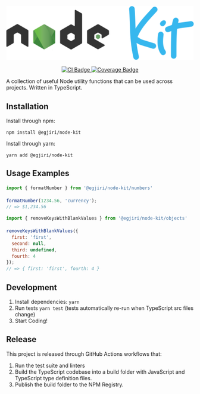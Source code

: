 <p align="center">
  <img src="assets/images/node-kit-logo.svg" alt="Node Kit Logo">
</p>

<p align="center">
  <a href="https://github.com/egjiri/node-kit/actions?query=workflow%3ACI+branch%3Amaster">
    <img src="https://github.com/egjiri/node-kit/workflows/CI/badge.svg?branch=master" alt="CI Badge">
  </a>
  <a href="https://badges.zoostage.com/egjiri/node-kit/master.svg">
    <img src="https://badges.zoostage.com/egjiri/node-kit/master.svg" alt="Coverage Badge">
  </a>
</p>

A collection of useful Node utility functions that can be used across projects. Written in TypeScript.

## Installation
Install through npm:
```
npm install @egjiri/node-kit
```

Install through yarn:
```
yarn add @egjiri/node-kit
```

## Usage Examples
```js
import { formatNumber } from '@egjiri/node-kit/numbers'

formatNumber(1234.56, 'currency');
// => $1,234.56
```

```js
import { removeKeysWithBlankValues } from '@egjiri/node-kit/objects'

removeKeysWithBlankValues({
  first: 'first',
  second: null,
  third: undefined,
  fourth: 4
});
// => { first: 'first', fourth: 4 }
```

## Development
1. Install dependencies: `yarn`
1. Run tests `yarn test` (tests automatically re-run when TypeScript src files change)
1. Start Coding!

## Release

This project is released through GitHub Actions workflows that:
1. Run the test suite and linters
1. Build the TypeScript codebase into a build folder with JavaScript and TypeScript type definition files.
1. Publish the build folder to the NPM Registry.
